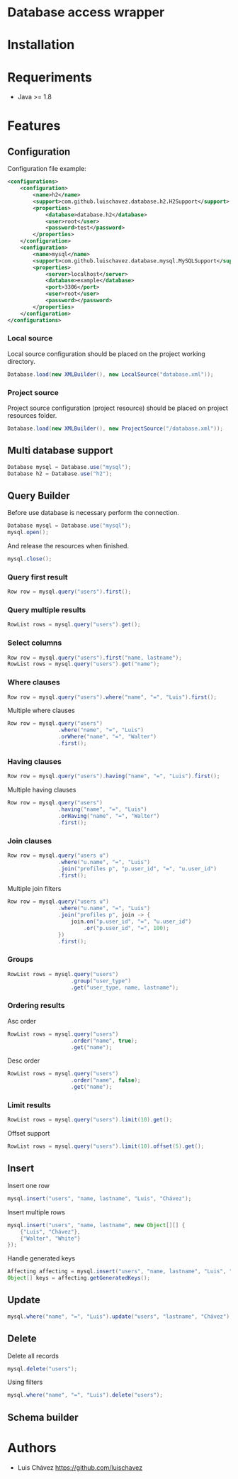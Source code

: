 # Database access wrapper

# Installation

# Requeriments
- Java >= 1.8

# Features
## Configuration
Configuration file example:
```xml
<configurations>
    <configuration>
        <name>h2</name>
        <support>com.github.luischavez.database.h2.H2Support</support>
        <properties>
            <database>database.h2</database>
            <user>root</user>
            <password>test</password>
        </properties>
    </configuration>
    <configuration>
        <name>mysql</name>
        <support>com.github.luischavez.database.mysql.MySQLSupport</support>
        <properties>
            <server>localhost</server>
            <database>example</database>
            <port>3306</port>
            <user>root</user>
            <password></password>
        </properties>
    </configuration>
</configurations>
```
### Local source
Local source configuration should be placed on the project working directory.
```java
Database.load(new XMLBuilder(), new LocalSource("database.xml"));
```
### Project source
Project source configuration (project resource) should be placed on project resources folder.
```java
Database.load(new XMLBuilder(), new ProjectSource("/database.xml"));
```
## Multi database support
```java
Database mysql = Database.use("mysql");
Database h2 = Database.use("h2");
```
## Query Builder
Before use database is necessary perform the connection.
```java
Database mysql = Database.use("mysql");
mysql.open();
```
And release the resources when finished.
```java
mysql.close();
```
### Query first result
```java
Row row = mysql.query("users").first();
```
### Query multiple results
```java
RowList rows = mysql.query("users").get();
```
### Select columns
```java
Row row = mysql.query("users").first("name, lastname");
RowList rows = mysql.query("users").get("name");
```
### Where clauses
```java
Row row = mysql.query("users").where("name", "=", "Luis").first();
```
Multiple where clauses
```java
Row row = mysql.query("users")
                .where("name", "=", "Luis")
                .orWhere("name", "=", "Walter")
                .first();
```
### Having clauses
```java
Row row = mysql.query("users").having("name", "=", "Luis").first();
```
Multiple having clauses
```java
Row row = mysql.query("users")
                .having("name", "=", "Luis")
                .orHaving("name", "=", "Walter")
                .first();
```
### Join clauses
```java
Row row = mysql.query("users u")
                .where("u.name", "=", "Luis")
                .join("profiles p", "p.user_id", "=", "u.user_id")
                .first();
```
Multiple join filters
```java
Row row = mysql.query("users u")
                .where("u.name", "=", "Luis")
                .join("profiles p", join -> {
                    join.on("p.user_id", "=", "u.user_id")
                        .or("p.user_id", "=", 100);
                })
                .first();
```
### Groups
```java
RowList rows = mysql.query("users")
                    .group("user_type")
                    .get("user_type, name, lastname");
```
### Ordering results
Asc order
```java
RowList rows = mysql.query("users")
                    .order("name", true);
                    .get("name");
```
Desc order
```java
RowList rows = mysql.query("users")
                    .order("name", false);
                    .get("name");
```
### Limit results
```java
RowList rows = mysql.query("users").limit(10).get();
```
Offset support
```java
RowList rows = mysql.query("users").limit(10).offset(5).get();
```
## Insert
Insert one row
```java
mysql.insert("users", "name, lastname", "Luis", "Chávez");
```
Insert multiple rows
```java
mysql.insert("users", "name, lastname", new Object[][] {
    {"Luis", "Chávez"},
    {"Walter", "White"}
});
```
Handle generated keys
```java
Affecting affecting = mysql.insert("users", "name, lastname", "Luis", "Chávez");
Object[] keys = affecting.getGeneratedKeys();
```
## Update
```java
mysql.where("name", "=", "Luis").update("users", "lastname", "Chávez");
```
## Delete
Delete all records
```java
mysql.delete("users");
```
Using filters
```java
mysql.where("name", "=", "Luis").delete("users");
```
## Schema builder
# Authors
- Luis Chávez <https://github.com/luischavez>